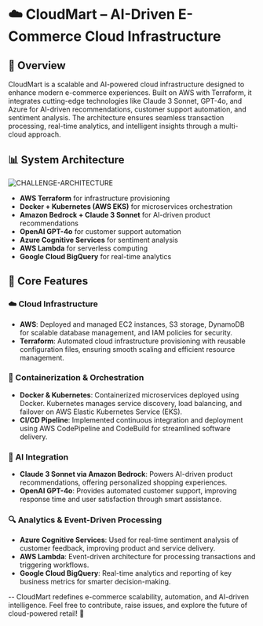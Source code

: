 # ☁️ CloudMart – AI-Driven E-Commerce Cloud Infrastructure

## 🌟 Overview
CloudMart is a scalable and AI-powered cloud infrastructure designed to enhance modern e-commerce experiences. Built on AWS with Terraform, it integrates cutting-edge technologies like Claude 3 Sonnet, GPT-4o, and Azure for AI-driven recommendations, customer support automation, and sentiment analysis. The architecture ensures seamless transaction processing, real-time analytics, and intelligent insights through a multi-cloud approach.

## 📊 System Architecture
![CHALLENGE-ARCHITECTURE](https://github.com/user-attachments/assets/f8dfe083-3f8a-48a9-b0de-30c7b5024be7)

- **AWS Terraform** for infrastructure provisioning
- **Docker + Kubernetes (AWS EKS)** for microservices orchestration
- **Amazon Bedrock + Claude 3 Sonnet** for AI-driven product recommendations
- **OpenAI GPT-4o** for customer support automation
- **Azure Cognitive Services** for sentiment analysis
- **AWS Lambda** for serverless computing
- **Google Cloud BigQuery** for real-time analytics

## 🔧 Core Features

### ☁️ Cloud Infrastructure
- **AWS**: Deployed and managed EC2 instances, S3 storage, DynamoDB for scalable database management, and IAM policies for security.
- **Terraform**: Automated cloud infrastructure provisioning with reusable configuration files, ensuring smooth scaling and efficient resource management.

### 🐳 Containerization & Orchestration
- **Docker & Kubernetes**: Containerized microservices deployed using Docker. Kubernetes manages service discovery, load balancing, and failover on AWS Elastic Kubernetes Service (EKS).
- **CI/CD Pipeline**: Implemented continuous integration and deployment using AWS CodePipeline and CodeBuild for streamlined software delivery.

### 🤖 AI Integration
- **Claude 3 Sonnet via Amazon Bedrock**: Powers AI-driven product recommendations, offering personalized shopping experiences.
- **OpenAI GPT-4o**: Provides automated customer support, improving response time and user satisfaction through smart assistance.

### 🔍 Analytics & Event-Driven Processing
- **Azure Cognitive Services**: Used for real-time sentiment analysis of customer feedback, improving product and service delivery.
- **AWS Lambda**: Event-driven architecture for processing transactions and triggering workflows.
- **Google Cloud BigQuery**: Real-time analytics and reporting of key business metrics for smarter decision-making.

--
CloudMart redefines e-commerce scalability, automation, and AI-driven intelligence. Feel free to contribute, raise issues, and explore the future of cloud-powered retail! 🚀
